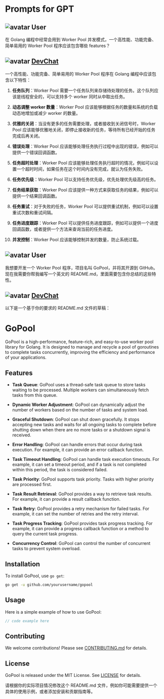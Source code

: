 # Prompts for GPT

## ![avatar](../../assets/icons/avatar_spaceman.png) **User**

在 Golang 编程中经常会用到 Worker Pool 并发模式，一个高性能、功能完备、简单易用的 Worker Pool 程序应该包含哪些 features？

## ![avatar](../../assets/icons/avatar_devchat.svg) **[DevChat](https://marketplace.visualstudio.com/items?itemName=merico.devchat)**

一个高性能、功能完备、简单易用的 Worker Pool 程序在 Golang 编程中应该包含以下特性：

1. **任务队列**：Worker Pool 需要一个任务队列来存储待处理的任务。这个队列应该是线程安全的，可以支持多个 worker 同时从中取出任务。

2. **动态调整 worker 数量**：Worker Pool 应该能够根据任务的数量和系统的负载动态地增加或减少 worker 的数量。

3. **优雅的关闭**：当没有更多的任务需要处理，或者接收到关闭信号时，Worker Pool 应该能够优雅地关闭，即停止接收新的任务，等待所有已经开始的任务完成后再关闭。

4. **错误处理**：Worker Pool 应该能够处理任务执行过程中出现的错误，例如可以提供一个错误回调函数。

5. **任务超时处理**：Worker Pool 应该能够处理任务执行超时的情况，例如可以设置一个超时时间，如果任务在这个时间内没有完成，就认为任务失败。

6. **任务优先级**：Worker Pool 可以支持任务优先级，优先处理优先级高的任务。

7. **任务结果获取**：Worker Pool 应该提供一种方式来获取任务的结果，例如可以提供一个结果回调函数。

8. **任务重试**：对于失败的任务，Worker Pool 可以提供重试机制，例如可以设置重试次数和重试间隔。

9. **任务进度跟踪**：Worker Pool 可以提供任务进度跟踪，例如可以提供一个进度回调函数，或者提供一个方法来查询当前的任务进度。

10. **并发控制**：Worker Pool 应该能够控制并发的数量，防止系统过载。

## ![avatar](../../assets/icons/avatar_spaceman.png) **User**

我想要开发一个 Worker Pool 程序，项目名叫 GoPool，并将其开源到 GitHub。现在我需要你帮我编写一个英文的 README.md，里面需要包含你总结的这些特性。

## ![avatar](../../assets/icons/avatar_devchat.svg) **[DevChat](https://marketplace.visualstudio.com/items?itemName=merico.devchat)**

以下是一个基于你的要求的 README.md 文件的草稿：

# GoPool

GoPool is a high-performance, feature-rich, and easy-to-use worker pool library for Golang. It is designed to manage and recycle a pool of goroutines to complete tasks concurrently, improving the efficiency and performance of your applications.

## Features

- **Task Queue**: GoPool uses a thread-safe task queue to store tasks waiting to be processed. Multiple workers can simultaneously fetch tasks from this queue.

- **Dynamic Worker Adjustment**: GoPool can dynamically adjust the number of workers based on the number of tasks and system load.

- **Graceful Shutdown**: GoPool can shut down gracefully. It stops accepting new tasks and waits for all ongoing tasks to complete before shutting down when there are no more tasks or a shutdown signal is received.

- **Error Handling**: GoPool can handle errors that occur during task execution. For example, it can provide an error callback function.

- **Task Timeout Handling**: GoPool can handle task execution timeouts. For example, it can set a timeout period, and if a task is not completed within this period, the task is considered failed.

- **Task Priority**: GoPool supports task priority. Tasks with higher priority are processed first.

- **Task Result Retrieval**: GoPool provides a way to retrieve task results. For example, it can provide a result callback function.

- **Task Retry**: GoPool provides a retry mechanism for failed tasks. For example, it can set the number of retries and the retry interval.

- **Task Progress Tracking**: GoPool provides task progress tracking. For example, it can provide a progress callback function or a method to query the current task progress.

- **Concurrency Control**: GoPool can control the number of concurrent tasks to prevent system overload.

## Installation

To install GoPool, use `go get`:

```bash
go get -u github.com/yourusername/gopool
```

## Usage

Here is a simple example of how to use GoPool:

```go
// code example here
```

## Contributing

We welcome contributions! Please see [CONTRIBUTING.md](CONTRIBUTING.md) for details.

## License

GoPool is released under the MIT License. See [LICENSE](LICENSE) for details.

请根据你的实际项目情况修改这个 README.md 文件，例如你可能需要提供一个具体的使用示例，或者添加安装和贡献指南等。
